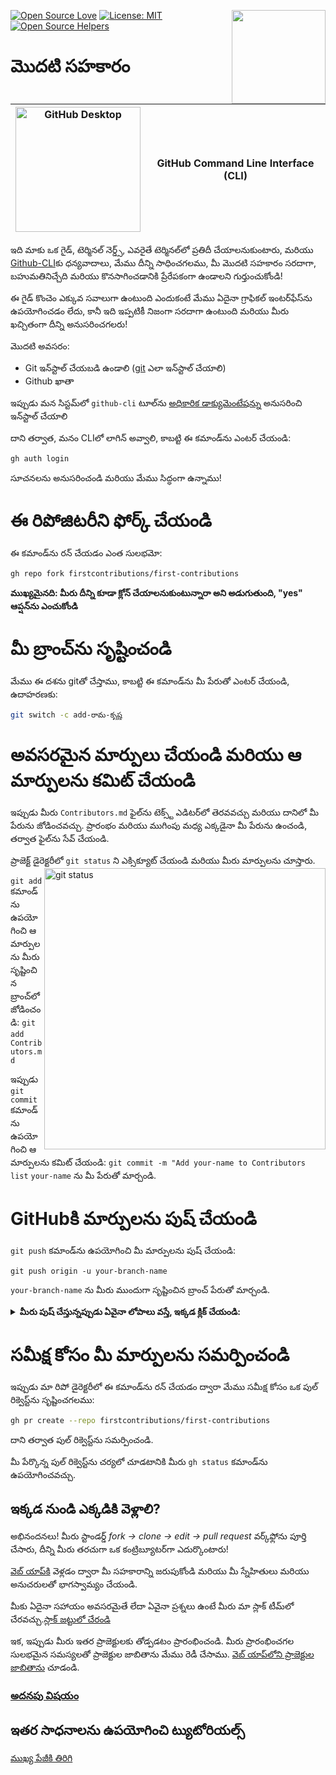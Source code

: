[![Open Source Love](https://badges.frapsoft.com/os/v1/open-source.svg?v=103)](https://github.com/ellerbrock/open-source-badges/)
[<img align="right" width="150" src="https://firstcontributions.github.io/assets/gui-tool-tutorials/github-desktop-tutorial/join-slack-team.png">](https://join.slack.com/t/firstcontributors/shared_invite/enQtNjkxNzQwNzA2MTMwLTVhMWJjNjg2ODRlNWZhNjIzYjgwNDIyZWYwZjhjYTQ4OTBjMWM0MmFhZDUxNzBiYzczMGNiYzcxNjkzZDZlMDM)
[![License: MIT](https://img.shields.io/badge/License-MIT-green.svg)](https://opensource.org/licenses/MIT)
[![Open Source Helpers](https://www.codetriage.com/roshanjossey/first-contributions/badges/users.svg)](https://www.codetriage.com/roshanjossey/first-contributions)

# మొదటి సహకారం

| <img alt="GitHub Desktop" src="https://cdn.icon-icons.com/icons2/2157/PNG/512/github_git_hub_logo_icon_132878.png" width="200"> | GitHub Command Line Interface (CLI) |
| ------------------------------------------------------------------------------------------------------------------------------- | ----------------------------------- |

ఇది మాకు ఒక గైడ్, టెర్మినల్ నెర్డ్స్, ఎవరైతే టెర్మినల్‌లో ప్రతిదీ చేయాలనుకుంటారు, మరియు [Github-CLI](https://cli.github.com/)కు ధన్యవాదాలు, మేము దీన్ని సాధించగలము, మీ మొదటి సహకారం సరదాగా, బహుమతినిచ్చేది మరియు కొనసాగించడానికి ప్రేరేపకంగా ఉండాలని గుర్తుంచుకోండి!

ఈ గైడ్ కొంచెం ఎక్కువ సవాలుగా ఉంటుంది ఎందుకంటే మేము ఏదైనా గ్రాఫికల్ ఇంటర్‌ఫేస్‌ను ఉపయోగించడం లేదు, కానీ ఇది ఇప్పటికీ నిజంగా సరదాగా ఉంటుంది మరియు మీరు ఖచ్చితంగా దీన్ని అనుసరించగలరు!

మొదటి అవసరం:

- Git ఇన్‌స్టాల్ చేయబడి ఉండాలి ([git](https://git-scm.com/downloads) ఎలా ఇన్‌స్టాల్ చేయాలి)
- Github ఖాతా

ఇప్పుడు మన సిస్టమ్‌లో `github-cli` టూల్‌ను [అధికారిక డాక్యుమెంటేషన్](https://github.com/cli/cli#installation)ను అనుసరించి ఇన్‌స్టాల్ చేయాలి

దాని తర్వాత, మనం CLIలో లాగిన్ అవ్వాలి, కాబట్టి ఈ కమాండ్‌ను ఎంటర్ చేయండి:

```bash
gh auth login
```

సూచనలను అనుసరించండి మరియు మేము సిద్ధంగా ఉన్నాము!

# ఈ రిపోజిటరీని ఫోర్క్ చేయండి

ఈ కమాండ్‌ను రన్ చేయడం ఎంత సులభమో:

```bash
gh repo fork firstcontributions/first-contributions
```

**ముఖ్యమైనది: మీరు దీన్ని కూడా క్లోన్ చేయాలనుకుంటున్నారా అని అడుగుతుంది, "yes" ఆప్షన్‌ను ఎంచుకోండి**

# మీ బ్రాంచ్‌ను సృష్టించండి

మేము ఈ దశను gitతో చేస్తాము, కాబట్టి ఈ కమాండ్‌ను మీ పేరుతో ఎంటర్ చేయండి, ఉదాహరణకు:

```bash
git switch -c add-రామ-కృష్ణ
```

# అవసరమైన మార్పులు చేయండి మరియు ఆ మార్పులను కమిట్ చేయండి

ఇప్పుడు మీరు `Contributors.md` ఫైల్‌ను టెక్స్ట్ ఎడిటర్‌లో తెరవవచ్చు మరియు దానిలో మీ పేరును జోడించవచ్చు. ప్రారంభం మరియు ముగింపు మధ్య ఎక్కడైనా మీ పేరును ఉంచండి, తర్వాత ఫైల్‌ను సేవ్ చేయండి.

ప్రాజెక్ట్ డైరెక్టరీలో `git status` ని ఎక్సిక్యూట్ చేయండి మరియు మీరు మార్పులను చూస్తారు.
<img align="right" width="450" src="https://firstcontributions.github.io/assets/Readme/git-status.png" alt="git status" />

`git add` కమాండ్‌ను ఉపయోగించి ఆ మార్పులను మీరు సృష్టించిన బ్రాంచ్‌లో జోడించండి:
`git add Contributors.md`

ఇప్పుడు `git commit` కమాండ్‌ను ఉపయోగించి ఆ మార్పులను కమిట్ చేయండి:
`git commit -m "Add your-name to Contributors list`
`your-name` ను మీ పేరుతో మార్చండి.

# GitHubకి మార్పులను పుష్ చేయండి

`git push` కమాండ్‌ను ఉపయోగించి మీ మార్పులను పుష్ చేయండి:

```
git push origin -u your-branch-name
```

`your-branch-name` ను మీరు ముందుగా సృష్టించిన బ్రాంచ్‌ పేరుతో మార్చండి.

<details>
<summary> <strong>మీరు పుష్ చేస్తున్నప్పుడు ఏవైనా లోపాలు వస్తే, ఇక్కడ క్లిక్ చేయండి:</strong> </summary>

- ### ప్రమాణీకరణ లోపం
     <pre>remote: Support for password authentication was removed on August 13, 2021. Please use a personal access token instead.
  remote: Please see https://github.blog/2020-12-15-token-authentication-requirements-for-git-operations/ for more information.
  fatal: Authentication failed for 'https://github.com/<your-username>/first-contributions.git/'</pre>
  మీ ఖాతాకు SSH కీని రూపొందించడం మరియు కాన్ఫిగర్ చేయడంపై [GitHub's tutorial](https://docs.github.com/en/authentication/connecting-to-github-with-ssh/adding-a-new-ssh-key-to-your-github-account) వెళ్లండి.

</details>

# సమీక్ష కోసం మీ మార్పులను సమర్పించండి

ఇప్పుడు మా రిపో డైరెక్టరీలో ఈ కమాండ్‌ను రన్ చేయడం ద్వారా మేము సమీక్ష కోసం ఒక పుల్ రిక్వెస్ట్‌ను సృష్టించగలము:

```bash
gh pr create --repo firstcontributions/first-contributions
```

దాని తర్వాత పుల్ రిక్వెస్ట్‌ను సమర్పించండి.

మీ పేర్కొన్న పుల్ రిక్వెస్ట్‌ను చర్యలో చూడటానికి మీరు `gh status` కమాండ్‌ను ఉపయోగించవచ్చు.

## ఇక్కడ నుండి ఎక్కడికి వెళ్లాలి?

అభినందనలు! మీరు స్టాండర్డ్ _fork -> clone -> edit -> pull request_ వర్క్‌ఫ్లోను పూర్తి చేసారు, దీన్ని మీరు తరచుగా ఒక కంట్రిబ్యూటర్‌గా ఎదుర్కొంటారు!

[వెబ్ యాప్‌కి](https://firstcontributions.github.io/#social-share) వెళ్లడం ద్వారా మీ సహకారాన్ని జరుపుకోండి మరియు మీ స్నేహితులు మరియు అనుచరులతో భాగస్వామ్యం చేయండి.

మీకు ఏదైనా సహాయం అవసరమైతే లేదా ఏవైనా ప్రశ్నలు ఉంటే మీరు మా స్లాక్ టీమ్‌లో చేరవచ్చు.[స్లాక్ జట్టులో చేరండి](https://join.slack.com/t/firstcontributors/shared_invite/zt-vchl8cde-S0KstI_jyCcGEEj7rSTQiA)

ఇక, ఇప్పుడు మీరు ఇతర ప్రాజెక్టులకు తోడ్పడటం ప్రారంభించండి. మీరు ప్రారంభించగల సులభమైన సమస్యలతో ప్రాజెక్టుల జాబితాను మేము రెడీ చేసాము. [వెబ్ యాప్‌లోని ప్రాజెక్టుల జాబితాను](https://firstcontributions.github.io/#project-list) చూడండి.

### [అదనపు విషయం](additional-material/git_workflow_scenarios/additional-material.md)

## ఇతర సాధనాలను ఉపయోగించి ట్యుటోరియల్స్

[ముఖ్య పేజీకి తిరిగి](https://github.com/firstcontributions/first-contributions#tutorials-using-other-tools)
